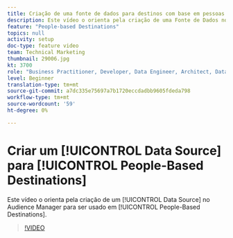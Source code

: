 ```yaml
---
title: Criação de uma fonte de dados para destinos com base em pessoas
description: Este vídeo o orienta pela criação de uma Fonte de Dados no Audience Manager para ser usada em Destinos com base em pessoas.
feature: "People-based Destinations"
topics: null
activity: setup
doc-type: feature video
team: Technical Marketing
thumbnail: 29006.jpg
kt: 3700
role: "Business Practitioner, Developer, Data Engineer, Architect, Data Architect, Administrator, Leader"
level: Beginner
translation-type: tm+mt
source-git-commit: a7dc335e75697a7b1720eccdadbb9605fdeda798
workflow-type: tm+mt
source-wordcount: '59'
ht-degree: 0%

---
```



# Criar um [!UICONTROL Data Source] para [!UICONTROL People-Based Destinations]

Este vídeo o orienta pela criação de um [!UICONTROL Data Source] no Audience Manager para ser usado em [!UICONTROL People-Based Destinations].

>[!VIDEO](https://video.tv.adobe.com/v/29006/?quality=12)

